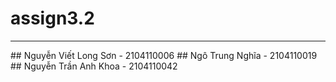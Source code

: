 # assign3.2
<hr>
## Nguyễn Viết Long Sơn - 2104110006
## Ngô Trung Nghĩa - 2104110019
## Nguyễn Trần Anh Khoa - 2104110042
